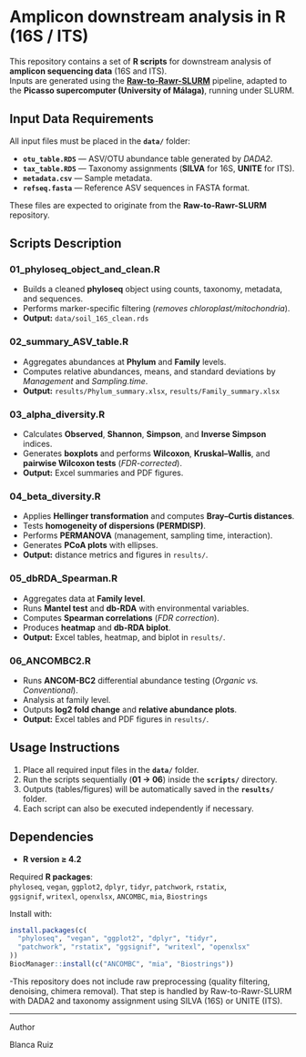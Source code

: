 # Amplicon downstream analysis in R (16S / ITS)

This repository contains a set of **R scripts** for downstream analysis of **amplicon sequencing data** (16S and ITS).  
Inputs are generated using the **[Raw-to-Rawr-SLURM](https://github.com/AdamOss88/Raw-to-Rawr-SLURM)** pipeline, adapted to the **Picasso supercomputer (University of Málaga)**, running under SLURM.  



## Input Data Requirements

All input files must be placed in the **`data/`** folder:

- **`otu_table.RDS`** — ASV/OTU abundance table generated by *DADA2*.  
- **`tax_table.RDS`** — Taxonomy assignments (**SILVA** for 16S, **UNITE** for ITS).  
- **`metadata.csv`** — Sample metadata.  
- **`refseq.fasta`** — Reference ASV sequences in FASTA format.  

These files are expected to originate from the **Raw-to-Rawr-SLURM** repository.  



##  Scripts Description

### **01_phyloseq_object_and_clean.R**
- Builds a cleaned **phyloseq** object using counts, taxonomy, metadata, and sequences.  
- Performs marker-specific filtering (*removes chloroplast/mitochondria*).  
- **Output:** `data/soil_16S_clean.rds`  

### **02_summary_ASV_table.R**
- Aggregates abundances at **Phylum** and **Family** levels.  
- Computes relative abundances, means, and standard deviations by *Management* and *Sampling.time*.  
- **Output:** `results/Phylum_summary.xlsx`, `results/Family_summary.xlsx`  

### **03_alpha_diversity.R**
- Calculates **Observed**, **Shannon**, **Simpson**, and **Inverse Simpson** indices.  
- Generates **boxplots** and performs **Wilcoxon**, **Kruskal–Wallis**, and **pairwise Wilcoxon tests** (*FDR-corrected*).  
- **Output:** Excel summaries and PDF figures.  

### **04_beta_diversity.R**
- Applies **Hellinger transformation** and computes **Bray–Curtis distances**.  
- Tests **homogeneity of dispersions (PERMDISP)**.  
- Performs **PERMANOVA** (management, sampling time, interaction).  
- Generates **PCoA plots** with ellipses.  
- **Output:** distance metrics and figures in `results/`.  

### **05_dbRDA_Spearman.R**
- Aggregates data at **Family level**.  
- Runs **Mantel test** and **db-RDA** with environmental variables.  
- Computes **Spearman correlations** (*FDR correction*).  
- Produces **heatmap** and **db-RDA biplot**.  
- **Output:** Excel tables, heatmap, and biplot in `results/`.  

### **06_ANCOMBC2.R**
- Runs **ANCOM-BC2** differential abundance testing (*Organic vs. Conventional*).  
- Analysis at family level.  
- Outputs **log2 fold change** and **relative abundance plots**.  
- **Output:** Excel tables and PDF figures in `results/`.  



## **Usage Instructions**

1. Place all required input files in the **`data/`** folder.  
2. Run the scripts sequentially (**01 → 06**) inside the **`scripts/`** directory.  
3. Outputs (tables/figures) will be automatically saved in the **`results/`** folder.  
4. Each script can also be executed independently if necessary.  


## Dependencies

- **R version ≥ 4.2**  

Required **R packages**:  
`phyloseq`, `vegan`, `ggplot2`, `dplyr`, `tidyr`, `patchwork`, `rstatix`,  
`ggsignif`, `writexl`, `openxlsx`, `ANCOMBC`, `mia`, `Biostrings`  

Install with:  

```r
install.packages(c(
  "phyloseq", "vegan", "ggplot2", "dplyr", "tidyr", 
  "patchwork", "rstatix", "ggsignif", "writexl", "openxlsx"
))
BiocManager::install(c("ANCOMBC", "mia", "Biostrings"))
```
-This repository does not include raw preprocessing (quality filtering, denoising, chimera removal). That step is handled by Raw-to-Rawr-SLURM with DADA2 and taxonomy assignment using SILVA (16S) or UNITE (ITS).

---
Author

Blanca Ruiz 
